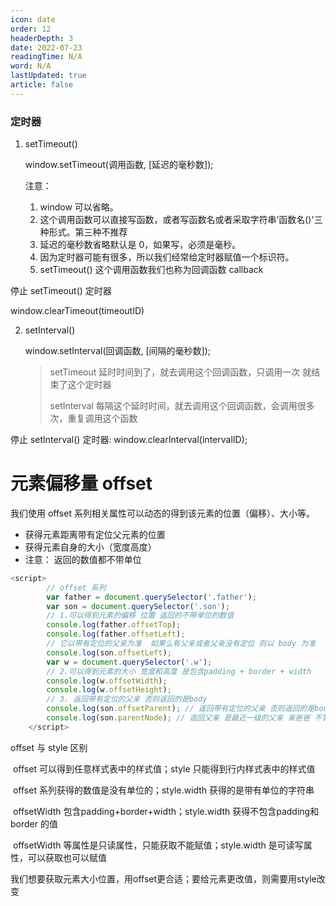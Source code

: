 ```yaml
---
icon: date
order: 12
headerDepth: 3
date: 2022-07-23
readingTime: N/A
word: N/A
lastUpdated: true
article: false
---
```



### 定时器

1. setTimeout() 

   window.setTimeout(调用函数, [延迟的毫秒数]);

   注意：

   1. window 可以省略。
   2. 这个调用函数可以直接写函数，或者写函数名或者采取字符串‘函数名()'三种形式。第三种不推荐 
   3. 延迟的毫秒数省略默认是 0，如果写，必须是毫秒。
   4. 因为定时器可能有很多，所以我们经常给定时器赋值一个标识符。
   5. setTimeout()  这个调用函数我们也称为回调函数 callback



停止 setTimeout() 定时器

 window.clearTimeout(timeoutID)



2. setInterval()  

   window.setInterval(回调函数, [间隔的毫秒数]);

   >  setTimeout  延时时间到了，就去调用这个回调函数，只调用一次 就结束了这个定时器
   >
   >  setInterval  每隔这个延时时间，就去调用这个回调函数，会调用很多次，重复调用这个函数

停止 setInterval() 定时器: window.clearInterval(intervalID);




# 元素偏移量 offset 

 我们使用 offset 系列相关属性可以动态的得到该元素的位置（偏移）、大小等。

- 获得元素距离带有定位父元素的位置
- 获得元素自身的大小（宽度高度）
- 注意： 返回的数值都不带单位

```javascript
<script>
        // offset 系列
        var father = document.querySelector('.father');
        var son = document.querySelector('.son');
        // 1.可以得到元素的偏移 位置 返回的不带单位的数值  
        console.log(father.offsetTop);
        console.log(father.offsetLeft);
        // 它以带有定位的父亲为准  如果么有父亲或者父亲没有定位 则以 body 为准
        console.log(son.offsetLeft);
        var w = document.querySelector('.w');
        // 2.可以得到元素的大小 宽度和高度 是包含padding + border + width 
        console.log(w.offsetWidth);
        console.log(w.offsetHeight);
        // 3. 返回带有定位的父亲 否则返回的是body
        console.log(son.offsetParent); // 返回带有定位的父亲 否则返回的是body
        console.log(son.parentNode); // 返回父亲 是最近一级的父亲 亲爸爸 不管父亲有没有定位
    </script>
```

offset 与 style 区别

​	offset 可以得到任意样式表中的样式值；style 只能得到行内样式表中的样式值

​	offset 系列获得的数值是没有单位的；style.width 获得的是带有单位的字符串

​	offsetWidth 包含padding+border+width；style.width 获得不包含padding和border 的值

​	offsetWidth 等属性是只读属性，只能获取不能赋值；style.width 是可读写属性，可以获取也可以赋值

​	我们想要获取元素大小位置，用offset更合适；要给元素更改值，则需要用style改变






